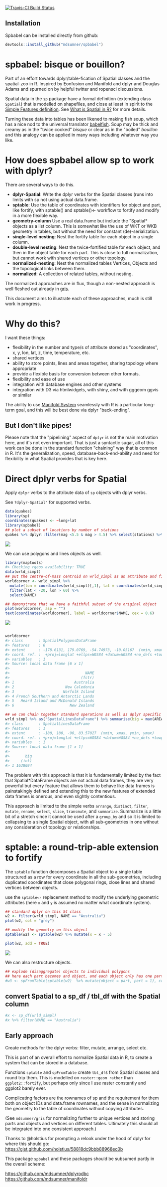 [![Travis-CI Build Status](https://travis-ci.org/mdsumner/spbabel.svg?branch=master)](https://travis-ci.org/mdsumner/spbabel)

<!-- README.md is generated from README.Rmd. Please edit that file -->
Installation
------------

Spbabel can be installed directly from github:

``` r
devtools::install_github("mdsumner/spbabel")
```

spbabel: bisque or bouillon?
============================

Part of an effort towards dplyr/table-fication of Spatial classes and the spatial-zoo in R. Inspired by Eonfusion and Manifold and dplyr and Douglas Adams and spurned on by helpful twitter and ropensci discussions.

Spatial data in the `sp` package have a formal definition (extending class `Spatial`) that is modelled on shapefiles, and close at least in spirit to the [Simple Features definition](https://github.com/edzer/sfr). See [What is Spatial in R?](https://github.com/mdsumner/spbabel/wiki/What-is-Spatial-in-R) for more details.

Turning these data into tables has been likened to making fish soup, which has a nice nod to the universal translator [babelfish](https://en.wikipedia.org/wiki/List_of_races_and_species_in_The_Hitchhiker%27s_Guide_to_the_Galaxy#Babel_fish). Soup may be thick and creamy as in the "twice cooked" *bisque* or clear as in the "boiled" *bouillon* and this analogy can be applied in many ways including whatever way you like.

How does spbabel allow sp to work with dplyr?
=============================================

There are several ways to do this.

-   **dplyr-Spatial**: Write the dplyr verbs for the Spatial classes (runs into limits with sp not using actual data.frame.
-   **sptable**: Use the table of coordinates with identifiers for object and part, like fortify, with sptable() and sptable()&lt;- workflow to fortify and modify in a more flexible way.
-   **geometry-column** Use a real data.frame but include the "Spatial\* objects as a list column. This is somewhat like the use of WKT or WKB geometry in tables, but without the need for constant (de)-serialization.
-   **single-level nesting**: Nest the fortify table for each object in a single column.
-   **double-level nesting**: Nest the twice-fortified table for each object, and then in the object table for each part. This is close to full normalization, but cannot work with shared vertices or other topology.
-   **normalized-nesting**: Nest the normalized tables Vertices, Objects and the topological links between them.
-   **normalized**: A collection of related tables, without nesting.

The normalized approaches are in flux, though a non-nested approach is well fleshed out already in [gris](https://github.com/msdumnser/gris).

This document aims to illustrate each of these approaches, much is still work in progress.

Why do this?
============

I want these things:

-   flexibility in the number and type/s of attribute stored as "coordinates", x, y, lon, lat, z, time, temperature, etc.
-   shared vertices
-   ability to store points, lines and areas together, sharing topology where appropriate
-   provide a flexible basis for conversion between other formats.
-   flexibility and ease of use
-   integration with database engines and other systems
-   integration with D3 via htmlwidgets, with shiny, and with gggeom ggvis or similar

The ability to use [Manifold System](http://www.manifold.net/) seamlessly with R is a particular long-term goal, and this will be best done via dplyr "back-ending".

But I don't like pipes!
-----------------------

Please note that the "pipelining" aspect of `dplyr` is not the main motivation here, and it's not even important. That is just a syntactic sugar, all of this work can be done in the standard function "chaining" way that is common in R. It's the generalization, speed, database-back-end-ability and need for flexibility in what Spatial provides that is key here.

Direct dplyr verbs for Spatial
==============================

Apply `dplyr` verbs to the attribute data of `sp` objects with dplyr verbs.

See `?dplyr-Spatial'` for supported verbs.

``` r
data(quakes)
library(sp)
coordinates(quakes) <- ~long+lat
library(spbabel)
## plot a subset of locations by number of stations
quakes %>% dplyr::filter(mag <5.5 & mag > 4.5) %>% select(stations) %>% spplot
```

![](figure/README-unnamed-chunk-3-1.png)<!-- -->

We can use polygons and lines objects as well.

``` r
library(maptools)
#> Checking rgeos availability: TRUE
data(wrld_simpl)
## put the centre-of-mass centroid on wrld_simpl as an attribute and filter/select
worldcorner <- wrld_simpl %>% 
  mutate(lon = coordinates(wrld_simpl)[,1], lat = coordinates(wrld_simpl)[,2]) %>% 
  filter(lat < -20, lon > 60) %>% 
  select(NAME)

## demonstrate that we have a faithful subset of the original object
plot(worldcorner, asp = "")
text(coordinates(worldcorner), label = worldcorner$NAME, cex = 0.6)
```

![](figure/README-unnamed-chunk-4-1.png)<!-- -->

``` r

worldcorner
#> class       : SpatialPolygonsDataFrame 
#> features    : 6 
#> extent      : -178.6131, 179.0769, -54.74973, -10.05167  (xmin, xmax, ymin, ymax)
#> coord. ref. :  +proj=longlat +ellps=WGS84 +datum=WGS84 +no_defs +towgs84=0,0,0 
#> variables   : 1
#> Source: local data frame [6 x 1]
#> 
#>                                  NAME
#>                                (fctr)
#> 1                           Australia
#> 2                       New Caledonia
#> 3                      Norfolk Island
#> 4 French Southern and Antarctic Lands
#> 5   Heard Island and McDonald Islands
#> 6                         New Zealand

## we can chain together standard operations as well as dplyr specific ones
wrld_simpl %>% as("SpatialLinesDataFrame") %>% summarise(big = max(AREA))
#> class       : SpatialLinesDataFrame 
#> features    : 1 
#> extent      : -180, 180, -90, 83.57027  (xmin, xmax, ymin, ymax)
#> coord. ref. : +proj=longlat +ellps=WGS84 +datum=WGS84 +no_defs +towgs84=0,0,0 
#> variables   : 1
#> Source: local data frame [1 x 1]
#> 
#>       big
#>     (int)
#> 1 1638094
```

The problem with this approach is that it is fundamentally limited by the fact that Spatial\*DataFrame objects are not actual data frames, they are very powerful but every feature that allows them to behave like data frames is painstakingly defined and extending this to the new features of extended data frames is onerous, and even slightly contentious.

This approach is limited to the simple verbs `arrange`, `distinct`, `filter`, `mutate`, `rename`, `select`, `slice`, `transmute`, and `summarize`. Summarize is a little bit of a stretch since it cannot be used after a `group_by` and so it is limited to collapsing to a single Spatial object, with all sub-geometries in one without any consideration of topology or relationships.

sptable: a round-trip-able extension to fortify
===============================================

The `sptable` function decomposes a Spatial object to a single table structured as a row for every coordinate in all the sub-geometries, including duplicated coordinates that close polygonal rings, close lines and shared vertices between objects.

use the `sptable<-` replacement method to modify the underlying geometric attributes (here `x` and `y` is assumed no matter what coordinate system).

``` r
## standard dplyr on this S4 class
w2 <- filter(wrld_simpl, NAME == "Australia")
plot(w2, col = "grey")

## modify the geometry on this object
sptable(w2) <- sptable(w2) %>% mutate(x = x - 5)

plot(w2, add = TRUE)
```

![](figure/README-unnamed-chunk-5-1.png)<!-- -->

We can also restructure objects.

``` r
## explode (disaggregate) objects to individual polygons
## here each part becomes and object, and each object only has one part
#w3 <- spFromTable(sptable(w2)  %>% mutate(object = part, part = 1), crs = proj4string(w2))
```

convert Spatial to a sp\_df / tbl\_df with the Spatial column
-------------------------------------------------------------

``` r
#x <- sp_df(wrld_simpl)
#x %>% filter(NAME == "Australia")
```

Early approach
--------------

Create methods for the dplyr verbs: filter, mutate, arrange, select etc.

This is part of an overall effort to normalize Spatial data in R, to create a system that can be stored in a database.

Functions `sptable` and `spFromTable` create `tbl_df`s from Spatial classes and round trip them. This is modelled on `raster::geom rather` than `ggplot2::fortify`, but perhaps only since I use raster constantly and ggplot2 barely ever.

Complicating factors are the rownames of sp and the requirement for them both on object IDs and data.frame rownames, and the sense in normalizing the geometry to the table of coordinates without copying attributes.

(See `mdsumner/gris` for normalizing further to unique vertices and storing parts and objects and vertices on different tables. Ultimately this should all be integrated into one consistent approach.)

Thanks to @holstius for prompting a relook under the hood of dplyr for where this should go: <https://gist.github.com/holstius/58818dc9bbb88968ec0b>

This package `spbabel` and these packages should be subsumed partly in the overall scheme:

<https://github.com/mdsumner/dplyrodbc> <https://github.com/mdsumner/manifoldr>
